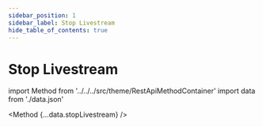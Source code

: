 ```yaml
---
sidebar_position: 1
sidebar_label: Stop Livestream
hide_table_of_contents: true
---
```


# Stop Livestream

import Method from '../../../src/theme/RestApiMethodContainer'
import data from './data.json'

<Method
{...data.stopLivestream}
/>

